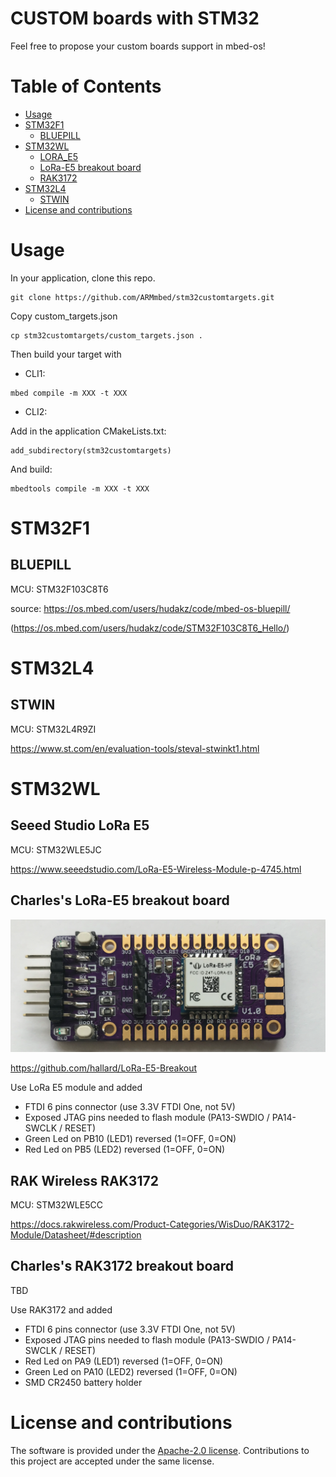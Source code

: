 # CUSTOM boards with STM32

Feel free to propose your custom boards support in mbed-os!

Table of Contents
=================

* [Usage](#usage)
* [STM32F1](#stm32f1)
   * [BLUEPILL](#bluepill)
* [STM32WL](#stm32wl)
   * [LORA_E5](#lora_e5)
   * [LoRa-E5 breakout board](#lora-e5-breakout-board)
   * [RAK3172](#rak3172)
* [STM32L4](#stm32l4)
   * [STWIN](#stwin)
* [License and contributions](#license-and-contributions)


# Usage

In your application, clone this repo.

````
git clone https://github.com/ARMmbed/stm32customtargets.git
````

Copy custom_targets.json

````
cp stm32customtargets/custom_targets.json .
````

Then build your target with

- CLI1:
````
mbed compile -m XXX -t XXX
````

- CLI2:

Add in the application CMakeLists.txt:
````
add_subdirectory(stm32customtargets)
````
And build:
````
mbedtools compile -m XXX -t XXX
````


# STM32F1

## BLUEPILL

MCU: STM32F103C8T6

source: https://os.mbed.com/users/hudakz/code/mbed-os-bluepill/

 (https://os.mbed.com/users/hudakz/code/STM32F103C8T6_Hello/)


# STM32L4

## STWIN

MCU: STM32L4R9ZI

https://www.st.com/en/evaluation-tools/steval-stwinkt1.html


# STM32WL

## Seeed Studio LoRa E5

MCU: STM32WLE5JC

https://www.seeedstudio.com/LoRa-E5-Wireless-Module-p-4745.html

## Charles's LoRa-E5 breakout board

<img src="https://github.com/hallard/LoRa-E5-Breakout/blob/main/pictures/LoRa-E5-Breakout-top.png">

https://github.com/hallard/LoRa-E5-Breakout

Use LoRa E5 module and added

- FTDI 6 pins connector (use 3.3V FTDI One, not 5V)
- Exposed JTAG pins needed to flash module (PA13-SWDIO / PA14-SWCLK / RESET)
- Green Led on PB10 (LED1) reversed (1=OFF, 0=ON)
- Red Led on PB5 (LED2) reversed (1=OFF, 0=ON)

## RAK Wireless RAK3172

MCU: STM32WLE5CC

https://docs.rakwireless.com/Product-Categories/WisDuo/RAK3172-Module/Datasheet/#description

## Charles's RAK3172 breakout board

TBD

Use RAK3172 and added

- FTDI 6 pins connector (use 3.3V FTDI One, not 5V)
- Exposed JTAG pins needed to flash module (PA13-SWDIO / PA14-SWCLK / RESET)
- Red Led on PA9 (LED1) reversed (1=OFF, 0=ON)
- Green Led on PA10 (LED2) reversed (1=OFF, 0=ON)
- SMD CR2450 battery holder


# License and contributions

The software is provided under the [Apache-2.0 license](LICENSE-apache-2.0.txt).
Contributions to this project are accepted under the same license.